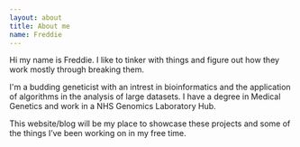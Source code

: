 ```yaml
---
layout: about
title: About me
name: Freddie
---
```



Hi my name is Freddie. I like to tinker with things and figure out how they work mostly through breaking them. 

I'm a budding geneticist with an intrest in bioinformatics and the application of algorithms in the analysis of large datasets. I have a degree in Medical Genetics and work in a NHS Genomics Laboratory Hub.

This website/blog will be my place to showcase these projects and some of the things I’ve been working on in my free time.


